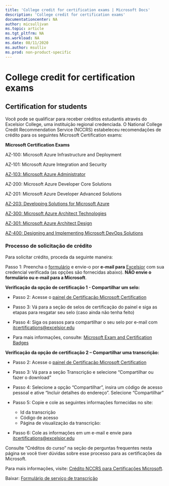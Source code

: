 ```yaml
---
title: 'College credit for certification exams | Microsoft Docs'
description: 'College credit for certification exams' 
documentationcenter: NA 
author: micsullivan
ms.topic: article
ms.tgt_pltfrm: NA
ms.workload: NA
ms.date: 08/11/2020
ms.author: msulliv
ms.prod: non-product-specific
---
```

# College credit for certification exams

## Certification for students

Você pode se qualificar para receber créditos estudantis através do Excelsior College, uma instituição regional credenciada. O National College Credit Recommendation Service (NCCRS) estabeleceu recomendações de crédito para os seguintes Microsoft Certification exams:

**Microsoft Certification Exams**

AZ-100: Microsoft Azure Infrastructure and Deployment

AZ-101: Microsoft Azure Integration and Security

[AZ-103: Microsoft Azure Administrator](https://docs.microsoft.com/learn/certifications/exams/az-103)

AZ-200: Microsoft Azure Developer Core Solutions

AZ-201: Microsoft Azure Developer Advanced Solutions

[AZ-203: Developing Solutions for Microsoft Azure](https://docs.microsoft.com/learn/certifications/exams/az-203)

[AZ-300: Microsoft Azure Architect Technologies](https://docs.microsoft.com/learn/certifications/exams/az-300)

[AZ-301: Microsoft Azure Architect Design](https://docs.microsoft.com/learn/certifications/exams/az-301)

[AZ-400: Designing and Implementing Microsoft DevOps Solutions](https://docs.microsoft.com/learn/certifications/exams/az-400)

### Processo de solicitação de crédito

Para solicitar crédito, proceda da seguinte maneira:

Passo 1: Preencha o [formulário](https://query.prod.cms.rt.microsoft.com/cms/api/am/binary/RE2PlKU) e envie-o por **e-mail para** [Excelsior](https://query.prod.cms.rt.microsoft.com/cms/api/am/binary/RE2PlKU) com sua credencial verificada (as opções são fornecidas abaixo). **NÃO envie o formulário ou e-mail para a Microsoft**.

**Verificação da opção de certificação 1 - Compartilhar um selo:**

- Passo 2: Acesse o [painel de Certificação Microsoft Certification](https://aka.ms/certdashboard)

- Passo 3: Vá para a seção de selos de certificação do painel e siga as etapas para resgatar seu selo (caso ainda não tenha feito)

- Passo 4: Siga os passos para compartilhar o seu selo por e-mail com [itcertifications@excelsior.edu](mailto:itcertifications@excelsior.edu)

- Para mais informações, consulte: [Microsoft Exam and Certification Badges](/learn/certifications/badges)

**Verificação da opção de certificação 2 – Compartilhar uma transcrição:**

- Passo 2: Acesse o [painel de Certificação Microsoft Certification](https://aka.ms/certdashboard)

- Passo 3: Vá para a seção Transcrição e selecione “Compartilhar ou fazer o download”

- Passo 4: Selecione a opção “Compartilhar”, insira um código de acesso pessoal e ative “Incluir detalhes do endereço”. Selecione “Compartilhar”

- Passo 5: Copie e cole as seguintes informações fornecidas no site:

  - Id da transcrição <nnnnnnn>  
  - Código de acesso <nnnnnnnn>
  - Página de visualização da transcrição: <URL>

- Passo 6: Cole as informações em um e-mail e envie para [itcertifications@excelsior.edu](mailto:itcertifications@excelsior.edu)

Consulte “Créditos do curso” na seção de perguntas frequentes nesta página se você tiver dúvidas sobre esse processo para as certificações da Microsoft.

Para mais informações, visite: [Crédito NCCRS para Certificações Microsoft](http://www.nationalccrs.org/organizations/microsoft).

Baixar: [Formulário de serviço de transcrição](https://query.prod.cms.rt.microsoft.com/cms/api/am/binary/RE2P3u5)
